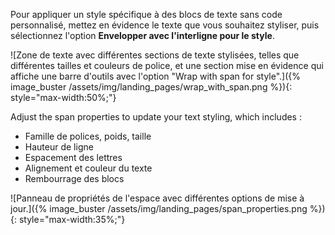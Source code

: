 Pour appliquer un style spécifique à des blocs de texte sans code personnalisé, mettez en évidence le texte que vous souhaitez styliser, puis sélectionnez l'option **Envelopper avec l'interligne pour le style**. 

![Zone de texte avec différentes sections de texte stylisées, telles que différentes tailles et couleurs de police, et une section mise en évidence qui affiche une barre d'outils avec l'option "Wrap with span for style".]({% image_buster /assets/img/landing_pages/wrap_with_span.png %}){: style="max-width:50%;"}

Adjust the span properties to update your text styling, which includes :

- Famille de polices, poids, taille
- Hauteur de ligne 
- Espacement des lettres
- Alignement et couleur du texte
- Rembourrage des blocs

![Panneau de propriétés de l'espace avec différentes options de mise à jour.]({% image_buster /assets/img/landing_pages/span_properties.png %}){: style="max-width:35%;"}